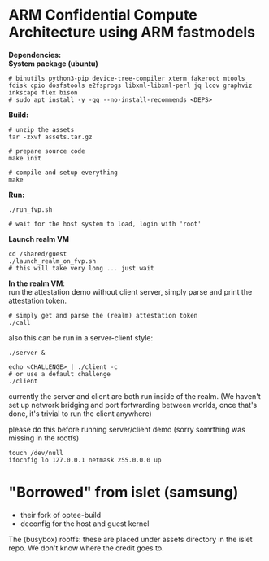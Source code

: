 # ARM Confidential Compute Architecture using ARM fastmodels


**Dependencies:**  
**System package (ubuntu)**  
```
# binutils python3-pip device-tree-compiler xterm fakeroot mtools fdisk cpio dosfstools e2fsprogs libxml-libxml-perl jq lcov graphviz inkscape flex bison
# sudo apt install -y -qq --no-install-recommends <DEPS>
```


**Build:**  
```
# unzip the assets
tar -zxvf assets.tar.gz

# prepare source code
make init

# compile and setup everything
make 
```

**Run:**  
```
./run_fvp.sh

# wait for the host system to load, login with 'root'
```

**Launch realm VM**
```
cd /shared/guest
./launch_realm_on_fvp.sh
# this will take very long ... just wait
```

**In the realm VM**:  
run the attestation demo without client server, simply parse and print the
attestation token.
```
# simply get and parse the (realm) attestation token 
./call
```

also this can be run in a server-client style:
```
./server &

echo <CHALLENGE> | ./client -c
# or use a default challenge
./client
```

currently the server and client are both run inside of the realm. (We haven't
set up network bridging and port fortwarding between worlds, once that's done,
it's trivial to run the client anywhere)

please do this before running server/client demo (sorry somrthing was missing in
the rootfs)
```
touch /dev/null
ifocnfig lo 127.0.0.1 netmask 255.0.0.0 up
``` 


# "Borrowed" from islet (samsung)

- their fork of optee-build
- deconfig for the host and guest kernel

The (busybox) rootfs: these are placed under assets directory in the islet repo.
We don't know where the credit goes to.

